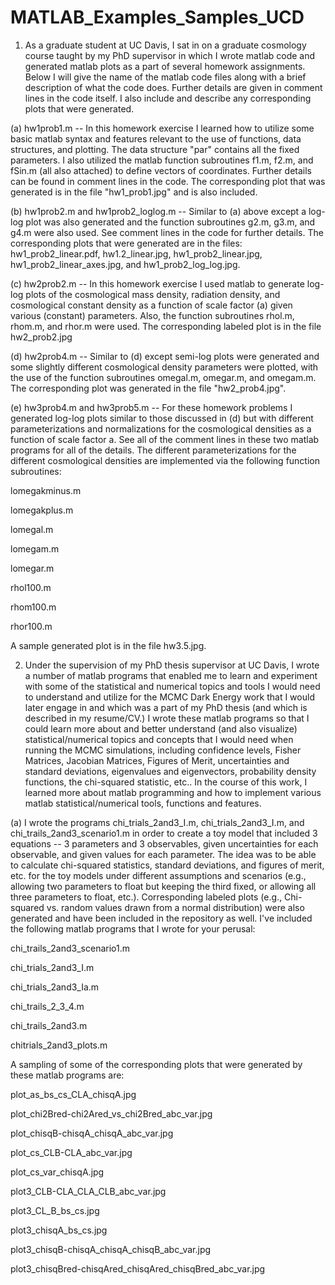 # MATLAB_Examples_Samples_UCD
1. As a graduate student at UC Davis, I sat in on a graduate cosmology course taught by
my PhD supervisor in which I wrote matlab code and generated matlab plots as a part of
several homework assignments. Below I will give the name of the matlab code files along with a brief description of what the code does. Further details are given in comment lines in the code itself. I also include and describe any corresponding plots that were generated.

(a) hw1prob1.m -- In this homework exercise I learned how to utilize some basic matlab syntax and features relevant to the use of functions, data structures, and plotting. The data structure "par" contains all the fixed parameters. I also utilized the matlab function subroutines f1.m, f2.m, and fSin.m (all also attached) to define vectors of coordinates. Further details can be found in comment lines in the code. The corresponding plot that was generated is in the file "hw1_prob1.jpg" and is also included.

(b) hw1prob2.m and hw1prob2_loglog.m -- Similar to (a) above except a log-log plot was also
generated and the function subroutines g2.m, g3.m, and g4.m were also used. See comment lines in the code for further details. The corresponding plots that were generated are in the files:
hw1_prob2_linear.pdf, hw1.2_linear.jpg, hw1_prob2_linear.jpg, hw1_prob2_linear_axes.jpg,
and hw1_prob2_log_log.jpg.

(c) hw2prob2.m -- In this homework exercise I used matlab to generate log-log plots of the cosmological mass density, radiation density, and cosmological constant density as a function of scale factor (a) given various (constant) parameters. Also, the function subroutines rhol.m, rhom.m, and rhor.m were used.  The corresponding labeled plot is in the file hw2_prob2.jpg

(d) hw2prob4.m -- Similar to (d) except semi-log plots were generated and some slightly different
cosmological density parameters were plotted, with the use of the function subroutines omegal.m,
omegar.m, and omegam.m. The corresponding plot was generated in the file "hw2_prob4.jpg".

(e) hw3prob4.m and hw3prob5.m -- For these homework problems I generated log-log plots
similar to those discussed in (d) but with different parameterizations and normalizations for
the cosmological densities as a function of scale factor a. See all of the comment lines in these
two matlab programs for all of the details. The different parameterizations for the different 
cosmological densities are implemented via the following function subroutines: 

lomegakminus.m

lomegakplus.m

lomegal.m

lomegam.m

lomegar.m

rhol100.m

rhom100.m

rhor100.m

A sample generated plot is in the file hw3.5.jpg.

2. Under the supervision of my PhD thesis supervisor at UC Davis, I wrote a number of matlab
programs that enabled me to learn and experiment with some of the statistical and numerical
topics and tools I would need to understand and utilize for the MCMC Dark Energy work that
I would later engage in and which was a part of my PhD thesis (and which is described
in my resume/CV.) I wrote these matlab programs so that I could learn more about and better
understand (and also visualize) statistical/numerical topics and concepts that I would need when
running the MCMC simulations, including confidence levels, Fisher Matrices, Jacobian Matrices,
Figures of Merit, uncertainties and standard deviations, eigenvalues and eigenvectors, probability
density functions, the chi-squared statistic, etc.. In the course of this work, I learned more about
matlab programming and how to implement various matlab statistical/numerical tools, functions and features.

(a) I wrote the programs chi_trials_2and3_I.m, chi_trials_2and3_I.m, and chi_trails_2and3_scenario1.m in order to create a toy model that included 3 equations -- 3 parameters and 3 observables, given uncertainties for each observable,
and given values for each parameter. The idea was to be able to calculate chi-squared statistics,
standard deviations, and figures of merit, etc. for the toy models under different assumptions and scenarios (e.g., allowing two parameters to float but keeping the third fixed, or allowing all three parameters to float, etc.). Corresponding labeled plots (e.g., Chi-squared vs. random values drawn from a normal distribution) were also generated and have been included in the repository as well. I've included the following matlab programs that I wrote for your perusal:

chi_trails_2and3_scenario1.m

chi_trials_2and3_I.m

chi_trials_2and3_Ia.m

chi_trails_2_3_4.m

chi_trails_2and3.m

chitrials_2and3_plots.m

A sampling of some of the corresponding plots that were generated by these matlab programs are:

plot_as_bs_cs_CLA_chisqA.jpg

plot_chi2Bred-chi2Ared_vs_chi2Bred_abc_var.jpg

plot_chisqB-chisqA_chisqA_abc_var.jpg

plot_cs_CLB-CLA_abc_var.jpg

plot_cs_var_chisqA.jpg

plot3_CLB-CLA_CLA_CLB_abc_var.jpg

plot3_CL_B_bs_cs.jpg

plot3_chisqA_bs_cs.jpg

plot3_chisqB-chisqA_chisqA_chisqB_abc_var.jpg

plot3_chisqBred-chisqAred_chisqAred_chisqBred_abc_var.jpg
